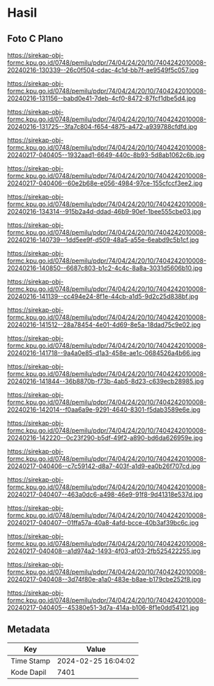 # Hasil

## Foto C Plano

https://sirekap-obj-formc.kpu.go.id/0748/pemilu/pdpr/74/04/24/20/10/7404242010008-20240216-130339--26c0f504-cdac-4c1d-bb7f-ae9549f5c057.jpg

https://sirekap-obj-formc.kpu.go.id/0748/pemilu/pdpr/74/04/24/20/10/7404242010008-20240216-131156--babd0e41-7deb-4cf0-8472-87fcf1dbe5d4.jpg

https://sirekap-obj-formc.kpu.go.id/0748/pemilu/pdpr/74/04/24/20/10/7404242010008-20240216-131725--3fa7c804-f654-4875-a472-a939788cfdfd.jpg

https://sirekap-obj-formc.kpu.go.id/0748/pemilu/pdpr/74/04/24/20/10/7404242010008-20240217-040405--1932aad1-6649-440c-8b93-5d8ab1062c6b.jpg

https://sirekap-obj-formc.kpu.go.id/0748/pemilu/pdpr/74/04/24/20/10/7404242010008-20240217-040406--60e2b68e-e056-4984-97ce-155cfccf3ee2.jpg

https://sirekap-obj-formc.kpu.go.id/0748/pemilu/pdpr/74/04/24/20/10/7404242010008-20240216-134314--915b2a4d-ddad-46b9-90ef-1bee555cbe03.jpg

https://sirekap-obj-formc.kpu.go.id/0748/pemilu/pdpr/74/04/24/20/10/7404242010008-20240216-140739--1dd5ee9f-d509-48a5-a55e-6eabd9c5b1cf.jpg

https://sirekap-obj-formc.kpu.go.id/0748/pemilu/pdpr/74/04/24/20/10/7404242010008-20240216-140850--6687c803-b1c2-4c4c-8a8a-3031d5606b10.jpg

https://sirekap-obj-formc.kpu.go.id/0748/pemilu/pdpr/74/04/24/20/10/7404242010008-20240216-141139--cc494e24-8f1e-44cb-a1d5-9d2c25d838bf.jpg

https://sirekap-obj-formc.kpu.go.id/0748/pemilu/pdpr/74/04/24/20/10/7404242010008-20240216-141512--28a78454-4e01-4d69-8e5a-18dad75c9e02.jpg

https://sirekap-obj-formc.kpu.go.id/0748/pemilu/pdpr/74/04/24/20/10/7404242010008-20240216-141718--9a4a0e85-d1a3-458e-ae1c-0684526a4b66.jpg

https://sirekap-obj-formc.kpu.go.id/0748/pemilu/pdpr/74/04/24/20/10/7404242010008-20240216-141844--36b8870b-f73b-4ab5-8d23-c639ecb28985.jpg

https://sirekap-obj-formc.kpu.go.id/0748/pemilu/pdpr/74/04/24/20/10/7404242010008-20240216-142014--f0aa6a9e-9291-4640-8301-f5dab3589e6e.jpg

https://sirekap-obj-formc.kpu.go.id/0748/pemilu/pdpr/74/04/24/20/10/7404242010008-20240216-142220--0c23f290-b5df-49f2-a890-bd6da626959e.jpg

https://sirekap-obj-formc.kpu.go.id/0748/pemilu/pdpr/74/04/24/20/10/7404242010008-20240217-040406--c7c59142-d8a7-403f-a1d9-ea0b26f707cd.jpg

https://sirekap-obj-formc.kpu.go.id/0748/pemilu/pdpr/74/04/24/20/10/7404242010008-20240217-040407--463a0dc6-a498-46e9-91f8-9d41318e537d.jpg

https://sirekap-obj-formc.kpu.go.id/0748/pemilu/pdpr/74/04/24/20/10/7404242010008-20240217-040407--01ffa57a-40a8-4afd-bcce-40b3af39bc6c.jpg

https://sirekap-obj-formc.kpu.go.id/0748/pemilu/pdpr/74/04/24/20/10/7404242010008-20240217-040408--a1d974a2-1493-4f03-af03-2fb525422255.jpg

https://sirekap-obj-formc.kpu.go.id/0748/pemilu/pdpr/74/04/24/20/10/7404242010008-20240217-040408--3d74f80e-a1a0-483e-b8ae-b179cbe252f8.jpg

https://sirekap-obj-formc.kpu.go.id/0748/pemilu/pdpr/74/04/24/20/10/7404242010008-20240217-040405--45380e51-3d7a-414a-b106-8f1e0dd54121.jpg


## Metadata

| Key        | Value               |
| ---------- | ------------------- |
| Time Stamp | 2024-02-25 16:04:02 |
| Kode Dapil | 7401                |



